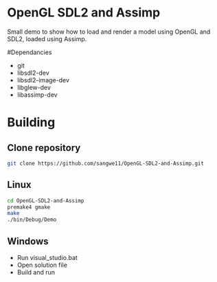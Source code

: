 # OpenGL SDL2 and Assimp
Small demo to show how to load and render a model using OpenGL and SDL2, loaded using Assimp.

#Dependancies
+ git
+ libsdl2-dev
+ libsdl2-image-dev
+ libglew-dev
+ libassimp-dev

# Building
## Clone repository
```bash
git clone https://github.com/sangwe11/OpenGL-SDL2-and-Assimp.git
```
## Linux
```bash
cd OpenGL-SDL2-and-Assimp
premake4 gmake
make
./bin/Debug/Demo
```

## Windows
+ Run visual_studio.bat
+ Open solution file
+ Build and run
